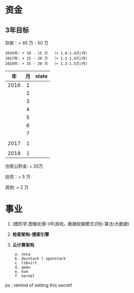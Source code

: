 # 资金

## 3年目标

存款：+ 45 万 - 50 万		

	2016年: + 10 - 15 万	（+ 1.0-1.4万/月）		
	2017年: + 15 - 20 万	（+ 1.2-1.4万/月）		
	2018年: + 15 - 20 万	（+ 1.3-1.5万/月）			

| 年    | 月    | state  |
| :---: | :---: | :---:  |
| 2016  |  1    |        |
|       |  2    |        |
|       |  3    |        |
|       |  4    |        |
|       |  5    |        |
|       |  6    |        |
|       |  7    |        |
|       |       |        |
| 2017  |  1    |        |
|       |       |        |
| 2018  |   1    |        |






住房公积金: + 20万

投资：+ 5 万

其他: + 2 万

# 事业

1. (图形学,图像处理-VR\游戏，数据挖掘模式识别-算法\大数据)  <br />
2. **检索架构-搜索引擎**
3. **云计算架构** 

		a. nova		
		b. devstack | openstack		
		c. libvirt		
		d. qemu		
		e. kvm		
		f. kernel		


ps : remind of setting this secret!
